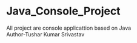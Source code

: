 # Java_Console_Project
All project are console applicattion based on Java 
<br>
Author-Tushar Kumar Srivastav
